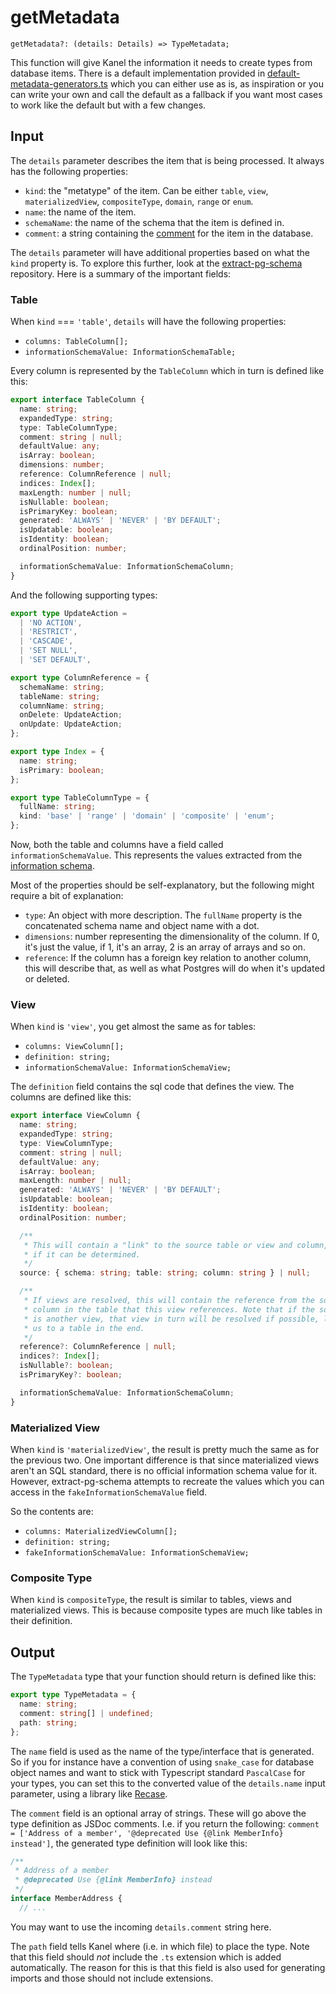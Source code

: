 # getMetadata

```
getMetadata?: (details: Details) => TypeMetadata;
```

This function will give Kanel the information it needs to create types from database items. There is a default implementation provided in [default-metadata-generators.ts](https://github.com/kristiandupont/kanel/blob/master/src/default-metadata-generators.ts) which you can either use as is, as inspiration or you can write your own and call the default as a fallback if you want most cases to work like the default but with a few changes.

## Input

The `details` parameter describes the item that is being processed. It always has the following properties:

- `kind`: the "metatype" of the item. Can be either `table`, `view`, `materializedView`, `compositeType`, `domain`, `range` or `enum`.
- `name`: the name of the item.
- `schemaName`: the name of the schema that the item is defined in.
- `comment`: a string containing the [comment](https://www.postgresql.org/docs/current/sql-comment.html) for the item in the database.

The `details` parameter will have additional properties based on what the `kind` property is. To explore this further, look at the [extract-pg-schema](https://github.com/kristiandupont/extract-pg-schema) repository. Here is a summary of the important fields:

### Table

When `kind` === `'table'`, `details` will have the following properties:

- `columns: TableColumn[];`
- `informationSchemaValue: InformationSchemaTable;`

Every column is represented by the `TableColumn` which in turn is defined like this:

```typescript
export interface TableColumn {
  name: string;
  expandedType: string;
  type: TableColumnType;
  comment: string | null;
  defaultValue: any;
  isArray: boolean;
  dimensions: number;
  reference: ColumnReference | null;
  indices: Index[];
  maxLength: number | null;
  isNullable: boolean;
  isPrimaryKey: boolean;
  generated: 'ALWAYS' | 'NEVER' | 'BY DEFAULT';
  isUpdatable: boolean;
  isIdentity: boolean;
  ordinalPosition: number;

  informationSchemaValue: InformationSchemaColumn;
}
```

And the following supporting types:

```typescript
export type UpdateAction =
  | 'NO ACTION',
  | 'RESTRICT',
  | 'CASCADE',
  | 'SET NULL',
  | 'SET DEFAULT',

export type ColumnReference = {
  schemaName: string;
  tableName: string;
  columnName: string;
  onDelete: UpdateAction;
  onUpdate: UpdateAction;
};

export type Index = {
  name: string;
  isPrimary: boolean;
};

export type TableColumnType = {
  fullName: string;
  kind: 'base' | 'range' | 'domain' | 'composite' | 'enum';
};
```

Now, both the table and columns have a field called `informationSchemaValue`. This represents the values extracted from the [information schema](https://en.wikipedia.org/wiki/Information_schema).

Most of the properties should be self-explanatory, but the following might require a bit of explanation:

- `type`: An object with more description. The `fullName` property is the concatenated schema name and object name with a dot.
- `dimensions`: number representing the dimensionality of the column. If 0, it's just the value, if 1, it's an array, 2 is an array of arrays and so on.
- `reference`: If the column has a foreign key relation to another column, this will describe that, as well as what Postgres will do when it's updated or deleted.

### View

When `kind` is `'view'`, you get almost the same as for tables:

- `columns: ViewColumn[];`
- `definition: string;`
- `informationSchemaValue: InformationSchemaView;`

The `definition` field contains the sql code that defines the view. The columns are defined like this:

```typescript
export interface ViewColumn {
  name: string;
  expandedType: string;
  type: ViewColumnType;
  comment: string | null;
  defaultValue: any;
  isArray: boolean;
  maxLength: number | null;
  generated: 'ALWAYS' | 'NEVER' | 'BY DEFAULT';
  isUpdatable: boolean;
  isIdentity: boolean;
  ordinalPosition: number;

  /**
   * This will contain a "link" to the source table or view and column,
   * if it can be determined.
   */
  source: { schema: string; table: string; column: string } | null;

  /**
   * If views are resolved, this will contain the reference from the source
   * column in the table that this view references. Note that if the source
   * is another view, that view in turn will be resolved if possible, leading
   * us to a table in the end.
   */
  reference?: ColumnReference | null;
  indices?: Index[];
  isNullable?: boolean;
  isPrimaryKey?: boolean;

  informationSchemaValue: InformationSchemaColumn;
}
```

### Materialized View

When `kind` is `'materializedView'`, the result is pretty much the same as for the previous two. One important difference is that since materialized views aren't an SQL standard, there is no official information schema value for it. However, extract-pg-schema attempts to recreate the values which you can access in the `fakeInformationSchemaValue` field.

So the contents are:

- `columns: MaterializedViewColumn[];`
- `definition: string;`
- `fakeInformationSchemaValue: InformationSchemaView;`

### Composite Type

When `kind` is `compositeType`, the result is similar to tables, views and materialized views. This is because composite types are much like tables in their definition.

## Output

The `TypeMetadata` type that your function should return is defined like this:

```typescript
export type TypeMetadata = {
  name: string;
  comment: string[] | undefined;
  path: string;
};
```

The `name` field is used as the name of the type/interface that is generated. So if you for instance have a convention of using `snake_case` for database object names and want to stick with Typescript standard `PascalCase` for your types, you can set this to the converted value of the `details.name` input parameter, using a library like [Recase](https://github.com/kristiandupont/recase/).

The `comment` field is an optional array of strings. These will go above the type definition as JSDoc comments. I.e. if you return the following: `comment = ['Address of a member', '@deprecated Use {@link MemberInfo} instead']`, the generated type definition will look like this:

```typescript
/**
 * Address of a member
 * @deprecated Use {@link MemberInfo} instead
 */
interface MemberAddress {
  // ...
```

You may want to use the incoming `details.comment` string here.

The `path` field tells Kanel where (i.e. in which file) to place the type. Note that this field should _not_ include the `.ts` extension which is added automatically. The reason for this is that this field is also used for generating imports and those should not include extensions.
